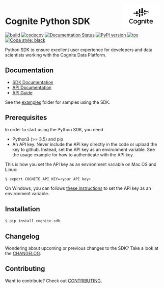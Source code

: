 <a href="https://cognite.com/">
    <img src="https://github.com/cognitedata/cognite-sdk-python/blob/master/img/cognite_logo.png" alt="Cognite logo" title="Cognite" align="right" height="80" />
</a>

Cognite Python SDK
==========================
[![build](https://webhooks.dev.cognite.ai/build/buildStatus/icon?job=github-builds/cognite-sdk-python/master)](https://jenkins.cognite.ai/job/github-builds/job/cognite-sdk-python/job/master/)
[![codecov](https://codecov.io/gh/cognitedata/cognite-sdk-python/branch/master/graph/badge.svg)](https://codecov.io/gh/cognitedata/cognite-sdk-python)
[![Documentation Status](https://readthedocs.com/projects/cognite-sdk-python/badge/?version=latest)](https://cognite-sdk-python.readthedocs-hosted.com/en/latest/?badge=latest)
[![PyPI version](https://badge.fury.io/py/cognite-sdk.svg)](https://pypi.org/project/cognite-sdk/)
[![tox](https://img.shields.io/badge/tox-3.5%2B-blue.svg)](https://www.python.org/downloads/release/python-350/)
[![Code style: black](https://img.shields.io/badge/code%20style-black-000000.svg)](https://github.com/ambv/black)

Python SDK to ensure excellent user experience for developers and data scientists working with the Cognite Data Platform.

## Documentation
* [SDK Documentation](https://cognite-sdk-python.readthedocs-hosted.com/en/latest/)
* [API Documentation](https://doc.cognitedata.com/)
* [API Guide](https://doc.cognitedata.com/guides/api-guide.html)

See the [examples](examples) folder for samples using the SDK.

## Prerequisites
In order to start using the Python SDK, you need
- Python3 (>= 3.5) and pip
- An API key. Never include the API key directly in the code or upload the key to github. Instead, set the API key as an environment variable. See the usage example for how to authenticate with the API key.

This is how you set the API key as an environment variable on Mac OS and Linux:
```bash
$ export COGNITE_API_KEY=<your API key>
```

On Windows, you can follows [these instructions](https://www.computerhope.com/issues/ch000549.htm) to set the API key as an environment variable.

## Installation
```bash
$ pip install cognite-sdk
```

## Changelog
Wondering about upcoming or previous changes to the SDK? Take a look at the [CHANGELOG](https://github.com/cognitedata/cognite-sdk-python/blob/master/CHANGELOG.md).

## Contributing
Want to contribute? Check out [CONTRIBUTING](https://github.com/cognitedata/cognite-sdk-python/blob/master/CONTRIBUTING.md).
